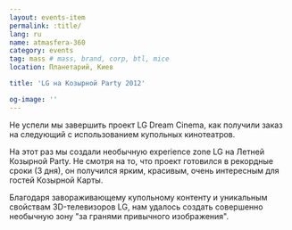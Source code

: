 ```yaml
---
layout: events-item
permalink: :title/
lang: ru
name: atmasfera-360
category: events
tag: mass # mass, brand, corp, btl, mice
location: Планетарий, Киев

title: 'LG на Козырной Party 2012'

og-image: ''
---
```


Не успели мы завершить проект LG Dream Cinema, как получили заказ на следующий с использованием купольных кинотеатров.

На этот раз мы создали необычную experience zone LG на Летней Козырной Party. Не смотря на то, что проект готовился в рекордные сроки (3 дня), он получился ярким, красивым, очень интересным для гостей Козырной Карты.

Благодаря завораживающему купольному контенту и уникальным свойствам 3D-телевизоров LG, нам удалось создать совершенно необычную зону "за гранями привычного изображения".
